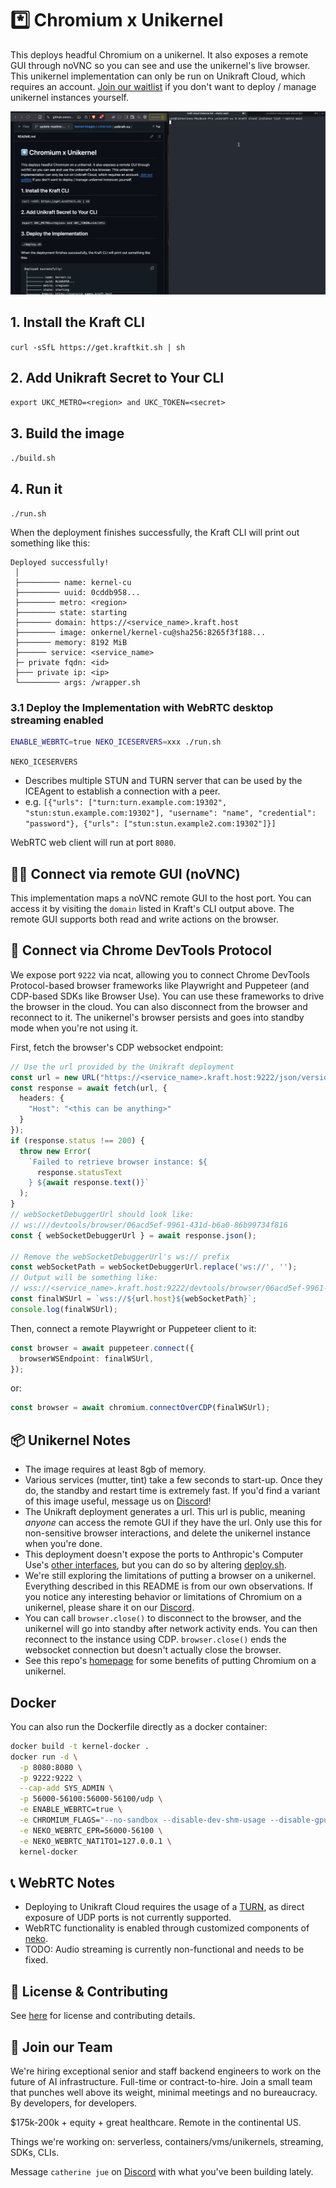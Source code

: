
# *️⃣ Chromium x Unikernel

This deploys headful Chromium on a unikernel. It also exposes a remote GUI through noVNC so you can see and use the unikernel's live browser. This unikernel implementation can only be run on Unikraft Cloud, which requires an account. [Join our waitlist](https://onkernel.com) if you don't want to deploy / manage unikernel instances yourself.

![Chromium x Unikernel Demo](/static/images/unikernel-gh.gif)

## 1. Install the Kraft CLI
`curl -sSfL https://get.kraftkit.sh | sh`

## 2. Add Unikraft Secret to Your CLI
`export UKC_METRO=<region> and UKC_TOKEN=<secret>`

## 3. Build the image
`./build.sh`

## 4. Run it
`./run.sh`

When the deployment finishes successfully, the Kraft CLI will print out something like this:
```
Deployed successfully!
 │
 ├───────── name: kernel-cu
 ├───────── uuid: 0cddb958...
 ├──────── metro: <region>
 ├──────── state: starting
 ├─────── domain: https://<service_name>.kraft.host
 ├──────── image: onkernel/kernel-cu@sha256:8265f3f188...
 ├─────── memory: 8192 MiB
 ├────── service: <service_name>
 ├─ private fqdn: <id>
 ├─── private ip: <ip>
 └───────── args: /wrapper.sh
```

### 3.1 Deploy the Implementation with WebRTC desktop streaming enabled
```sh
ENABLE_WEBRTC=true NEKO_ICESERVERS=xxx ./run.sh
```

`NEKO_ICESERVERS`
* Describes multiple STUN and TURN server that can be used by the ICEAgent to establish a connection with a peer.
* e.g. `[{"urls": ["turn:turn.example.com:19302", "stun:stun.example.com:19302"], "username": "name", "credential": "password"}, {"urls": ["stun:stun.example2.com:19302"]}]`

WebRTC web client will run at port `8080`.

## 🧑‍💻 Connect via remote GUI (noVNC)

This implementation maps a noVNC remote GUI to the host port. You can access it by visiting the `domain` listed in Kraft's CLI output above. The remote GUI supports both read and write actions on the browser.

## 👾 Connect via Chrome DevTools Protocol

We expose port `9222` via ncat, allowing you to connect Chrome DevTools Protocol-based browser frameworks like Playwright and Puppeteer (and CDP-based SDKs like Browser Use). You can use these frameworks to drive the browser in the cloud. You can also disconnect from the browser and reconnect to it. The unikernel's browser persists and goes into standby mode when you're not using it.

First, fetch the browser's CDP websocket endpoint:

```typescript
// Use the url provided by the Unikraft deployment
const url = new URL("https://<service_name>.kraft.host:9222/json/version");
const response = await fetch(url, {
  headers: {
    "Host": "<this can be anything>"
  }
});
if (response.status !== 200) {
  throw new Error(
    `Failed to retrieve browser instance: ${
      response.statusText
    } ${await response.text()}`
  );
}
// webSocketDebuggerUrl should look like:
// ws:///devtools/browser/06acd5ef-9961-431d-b6a0-86b99734f816
const { webSocketDebuggerUrl } = await response.json();

// Remove the webSocketDebuggerUrl's ws:// prefix
const webSocketPath = webSocketDebuggerUrl.replace('ws://', '');
// Output will be something like:
// wss://<service_name>.kraft.host:9222/devtools/browser/06acd5ef-9961-431d-b6a0-86b99734f816
const finalWSUrl = `wss://${url.host}${webSocketPath}`;
console.log(finalWSUrl);
```

Then, connect a remote Playwright or Puppeteer client to it:

```typescript
const browser = await puppeteer.connect({
  browserWSEndpoint: finalWSUrl,
});
```

or:

```typescript
const browser = await chromium.connectOverCDP(finalWSUrl);
```

## 📦 Unikernel Notes

- The image requires at least 8gb of memory.
- Various services (mutter, tint) take a few seconds to start-up. Once they do, the standby and restart time is extremely fast. If you'd find a variant of this image useful, message us on [Discord](https://discord.gg/FBrveQRcud)!
- The Unikraft deployment generates a url. This url is public, meaning _anyone_ can access the remote GUI if they have the url. Only use this for non-sensitive browser interactions, and delete the unikernel instance when you're done.
- This deployment doesn't expose the ports to Anthropic's Computer Use's [other interfaces](https://github.com/anthropics/anthropic-quickstarts/tree/main/computer-use-demo#accessing-the-demo-app), but you can do so by altering [deploy.sh](./deploy.sh).
- We're still exploring the limitations of putting a browser on a unikernel. Everything described in this README is from our own observations. If you notice any interesting behavior or limitations of Chromium on a unikernel, please share it on our [Discord](https://discord.gg/FBrveQRcud).
- You can call `browser.close()` to disconnect to the browser, and the unikernel will go into standby after network activity ends. You can then reconnect to the instance using CDP. `browser.close()` ends the websocket connection but doesn't actually close the browser.
- See this repo's [homepage](/README.md) for some benefits of putting Chromium on a unikernel.

## Docker

You can also run the Dockerfile directly as a docker container:

```sh
docker build -t kernel-docker .
docker run -d \
  -p 8080:8080 \
  -p 9222:9222 \
  --cap-add SYS_ADMIN \
  -p 56000-56100:56000-56100/udp \
  -e ENABLE_WEBRTC=true \
  -e CHROMIUM_FLAGS="--no-sandbox --disable-dev-shm-usage --disable-gpu --start-maximized --disable-software-rasterizer --remote-allow-origins=* --no-zygote" \
  -e NEKO_WEBRTC_EPR=56000-56100 \
  -e NEKO_WEBRTC_NAT1TO1=127.0.0.1 \
  kernel-docker
```

## 📞 WebRTC Notes

- Deploying to Unikraft Cloud requires the usage of a [TURN](https://webrtc.org/getting-started/turn-server), as direct exposure of UDP ports is not currently supported.
- WebRTC functionality is enabled through customized components of [neko](https://github.com/m1k1o/neko).
- TODO: Audio streaming is currently non-functional and needs to be fixed.

## 🤝 License & Contributing
See [here](/README.md) for license and contributing details.


## 🏅 Join our Team
We're hiring exceptional senior and staff backend engineers to work on the future of AI infrastructure. Full-time or contract-to-hire. Join a small team that punches well above its weight, minimal meetings and no bureaucracy. By developers, for developers.

$175k-200k + equity + great healthcare. Remote in the continental US.

Things we're working on: serverless, containers/vms/unikernels, streaming, SDKs, CLIs.

Message `catherine jue` on [Discord](https://discord.gg/FBrveQRcud) with what you've been building lately.
